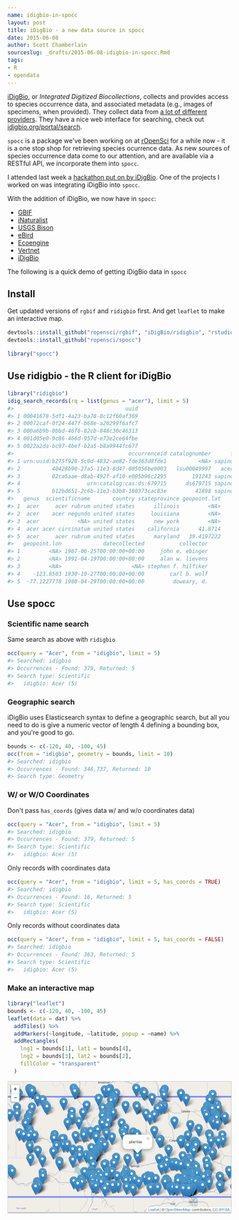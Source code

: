 ```yaml
---
name: idigbio-in-spocc
layout: post
title: iDigBio - a new data source in spocc
date: 2015-06-08
author: Scott Chamberlain
sourceslug: _drafts/2015-06-08-idigbio-in-spocc.Rmd
tags:
- R
- opendata
---
```




[iDigBio](https://www.idigbio.org/), or _Integrated Digitized Biocollections_, collects and provides access to species occurrence data, and associated metadata (e.g., images of specimens, when provided). They collect data from [a lot of different providers](https://www.idigbio.org/portal/publishers). They have a nice web interface for searching, check out [idigbio.org/portal/search](https://www.idigbio.org/portal/search). 

`spocc` is a package we've been working on at [rOpenSci](http://ropensci.org/) for a while now - it is a one stop shop for retrieving species ocurrence data. As new sources of species occurrence data come to our attention, and are available via a RESTful API, we incorporate them into `spocc`. 

I attended last week a [hackathon put on by iDigBio](https://github.com/idigbio-api-hackathon/HackathonCentral/). One of the projects I worked on was integrating iDigBio into `spocc`.  

With the addition of iDigBio, we now have in `spocc`:

* [GBIF](http://www.gbif.org/)
* [iNaturalist](http://www.inaturalist.org/)
* [USGS Bison](http://bison.usgs.ornl.gov/)
* [eBird](http://ebird.org/content/ebird/)
* [Ecoengine](https://ecoengine.berkeley.edu/)
* [Vertnet](http://vertnet.org/)
* [iDigBio](https://www.idigbio.org/)

The following is a quick demo of getting iDigBio data in `spocc`

## Install

Get updated versions of `rgbif` and `ridigbio` first. And get `leaflet` to make an interactive map.


```r
devtools::install_github("ropensci/rgbif", "iDigBio/ridigbio", "rstudio/leaflet")
devtools::install_github("ropensci/spocc")
```


```r
library("spocc")
```

## Use ridigbio - the R client for iDigBio


```r
library("ridigbio")
idig_search_records(rq = list(genus = "acer"), limit = 5)
#>                                   uuid
#> 1 00041678-5df1-4a23-ba78-8c12f60af369
#> 2 00072caf-0f24-447f-b68e-a20299f6afc7
#> 3 000a6b9b-0bbd-46f6-82cb-848c30c46313
#> 4 001d05e0-9c86-466d-957d-e73e2ce64fbe
#> 5 0022a2da-bc97-4bef-b2a5-b8a9944fc677
#>                                    occurrenceid catalognumber      family
#> 1 urn:uuid:b275f928-5c0d-4832-ae82-fde363d8fde1          <NA> sapindaceae
#> 2          40428b90-27a5-11e3-8d47-005056be0003   lsu00049997   aceraceae
#> 3          02ca5aae-d8ab-492f-af10-e005b96c2295        191243 sapindaceae
#> 4                     urn:catalog:cas:ds:679715      ds679715 sapindaceae
#> 5          b12bd651-2c6b-11e3-b3b8-180373cac83e         41898 sapindaceae
#>   genus  scientificname       country stateprovince geopoint.lat
#> 1  acer     acer rubrum united states      illinois         <NA>
#> 2  acer    acer negundo united states     louisiana         <NA>
#> 3  acer            <NA> united states      new york         <NA>
#> 4  acer acer circinatum united states    california      41.8714
#> 5  acer     acer rubrum united states      maryland   39.4197222
#>   geopoint.lon             datecollected           collector
#> 1         <NA> 1967-06-25T00:00:00+00:00     john e. ebinger
#> 2         <NA> 1991-04-19T00:00:00+00:00     alan w. lievens
#> 3         <NA>                      <NA> stephen f. hilfiker
#> 4    -123.8503 1930-10-27T00:00:00+00:00        carl b. wolf
#> 5  -77.1227778 1980-04-29T00:00:00+00:00         doweary, d.
```

## Use spocc

### Scientific name search

Same search as above with `ridigbio`


```r
occ(query = "Acer", from = "idigbio", limit = 5)
#> Searched: idigbio
#> Occurrences - Found: 379, Returned: 5
#> Search type: Scientific
#>   idigbio: Acer (5)
```

### Geographic search

iDigBio uses Elasticsearch syntax to define a geographic search, but all you need to do is give a numeric vector of length 4 defining a bounding box, and you're good to go. 


```r
bounds <- c(-120, 40, -100, 45)
occ(from = "idigbio", geometry = bounds, limit = 10)
#> Searched: idigbio
#> Occurrences - Found: 346,737, Returned: 10
#> Search type: Geometry
```

### W/ or W/O Coordinates

Don't pass `has_coords` (gives data w/ and w/o coordinates data)


```r
occ(query = "Acer", from = "idigbio", limit = 5)
#> Searched: idigbio
#> Occurrences - Found: 379, Returned: 5
#> Search type: Scientific
#>   idigbio: Acer (5)
```

Only records with coordinates data


```r
occ(query = "Acer", from = "idigbio", limit = 5, has_coords = TRUE)
#> Searched: idigbio
#> Occurrences - Found: 16, Returned: 5
#> Search type: Scientific
#>   idigbio: Acer (5)
```

Only records without coordinates data


```r
occ(query = "Acer", from = "idigbio", limit = 5, has_coords = FALSE)
#> Searched: idigbio
#> Occurrences - Found: 363, Returned: 5
#> Search type: Scientific
#>   idigbio: Acer (5)
```

### Make an interactive map


```r
library("leaflet")
bounds <- c(-120, 40, -100, 45)
leaflet(data = dat) %>% 
  addTiles() %>%
  addMarkers(~longitude, ~latitude, popup = ~name) %>% 
  addRectangles(
    lng1 = bounds[1], lat1 = bounds[4],
    lng2 = bounds[3], lat2 = bounds[2],
    fillColor = "transparent"
  )
```

![image](/public/img/2015-06-08-idigbio-in-spocc/plot.png)
